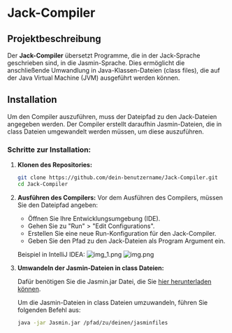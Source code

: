 # Jack-Compiler

## Projektbeschreibung

Der **Jack-Compiler** übersetzt Programme, die in der Jack-Sprache geschrieben sind, in die Jasmin-Sprache. Dies ermöglicht die anschließende Umwandlung in Java-Klassen-Dateien (class files), die auf der Java Virtual Machine (JVM) ausgeführt werden können.

## Installation

Um den Compiler auszuführen, muss der Dateipfad zu den Jack-Dateien angegeben werden. Der Compiler erstellt daraufhin Jasmin-Dateien, die in class Dateien umgewandelt werden müssen, um diese auszuführen.

### Schritte zur Installation:

1. **Klonen des Repositories:**
   ```sh
   git clone https://github.com/dein-benutzername/Jack-Compiler.git
   cd Jack-Compiler
2. **Ausführen des Compilers:**
   Vor dem Ausführen des Compilers, müssen Sie den Dateipfad angeben:

   - Öffnen Sie Ihre Entwicklungsumgebung (IDE).
   - Gehen Sie zu "Run" > "Edit Configurations".
   - Erstellen Sie eine neue Run-Konfiguration für den Jack-Compiler.
   - Geben Sie den Pfad zu den Jack-Dateien als Program Argument ein.

   Beispiel in IntelliJ IDEA:
   ![img_1.png](img_1.png)
   ![img.png](img.png)

3. **Umwandeln der Jasmin-Dateien in class Dateien:**

   Dafür benötigen Sie die Jasmin.jar Datei, die Sie [hier herunterladen können](https://jasmin.sourceforge.net/).

   Um die Jasmin-Dateien in class Dateien umzuwandeln, führen Sie folgenden Befehl aus:
   ```sh
   java -jar Jasmin.jar /pfad/zu/deinen/jasminfiles